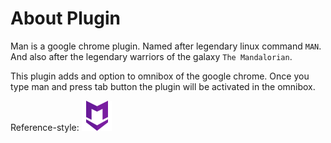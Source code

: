 # About Plugin

Man is a google chrome plugin. Named after legendary linux command `MAN`.
And also after the legendary warriors of the galaxy `The Mandalorian`.

This plugin adds and option to omnibox of the google chrome.
Once you type man and press tab button the plugin will be activated in the omnibox.

Reference-style: 
![alt text][logo]

[logo]: https://github.com/adam-p/markdown-here/raw/master/src/common/images/icon48.png "Logo Title Text 2"
